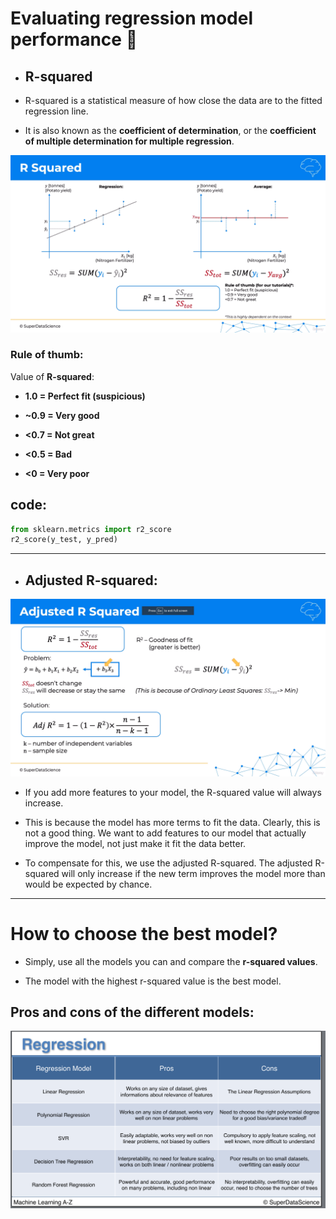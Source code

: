 # Evaluating regression model performance 💃

- ## R-squared

- R-squared is a statistical measure of how close the data are to the fitted regression line.
- It is also known as the **coefficient of determination**, or the **coefficient of multiple determination for multiple regression**.

![R-squared](../../images/02_regression/r_squared.png)


### Rule of thumb:

Value of **R-squared**:
- **1.0 = Perfect fit (suspicious)**

- **~0.9 = Very good**

- **<0.7 = Not great**

- **<0.5 = Bad**

- **<0 = Very poor**

## code:

```python
from sklearn.metrics import r2_score
r2_score(y_test, y_pred)
```

---

- ## Adjusted R-squared:

![Adjusted R-squared](../../images/02_regression/adjusted_r_squared.png)

- If you add more features to your model, the R-squared value will always increase.

- This is because the model has more terms to fit the data. Clearly, this is not a good thing. We want to add features to our model that actually improve the model, not just make it fit the data better.

- To compensate for this, we use the adjusted R-squared. The adjusted R-squared will only increase if the new term improves the model more than would be expected by chance.

---


# How to choose the best model?

- Simply, use all the models you can and compare the **r-squared values**.

- The model with the highest r-squared value is the best model.

## Pros and cons of the different models:
![Pros and cons of the different models](../../images/02_regression/different_regression_models.png)